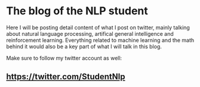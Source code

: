 # The blog of the NLP student 

Here I will be posting detail content of what I post on twitter, mainly talking about natural language processing, artifical general intelligence and reinforcement learning. 
Everything related to machine learning and the math behind it would also be a key part of what I will talk in this blog. 

Make sure to follow my twitter account as well: 
## https://twitter.com/StudentNlp
